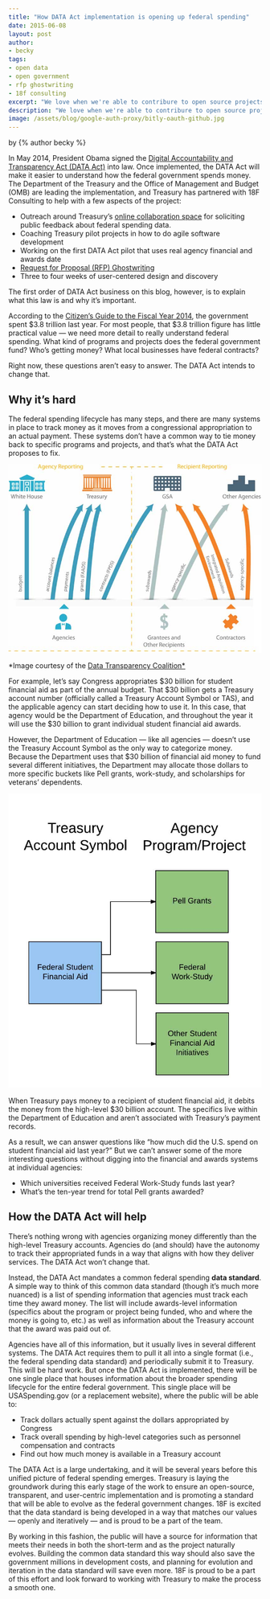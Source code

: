 ```yaml
---
title: "How DATA Act implementation is opening up federal spending"
date: 2015-06-08
layout: post
author:
- becky
tags:
- open data
- open government
- rfp ghostwriting
- 18f consulting
excerpt: "We love when we're able to contribure to open source projects from other organizations. Recently, we contributed to Bitly's open source google_auth_proxy to support our Hub and MyUSA applications, and our contribution has  already helped other OAuth2 providers."
description: "We love when we're able to contribure to open source projects from other organizations. Recently, we contributed to Bitly's open source google_auth_proxy to support our Hub and MyUSA applications, and our contribution has  already helped other OAuth2 providers."
image: /assets/blog/google-auth-proxy/bitly-oauth-github.jpg
---
```


<p class="authors">
  by {% author becky %}
</p>

In May 2014, President Obama signed the [Digital Accountability and Transparency Act (DATA Act)](http://www.gpo.gov/fdsys/pkg/PLAW-113publ101/pdf/PLAW-113publ101.pdf)
into law. Once implemented, the DATA Act will make it easier to
understand how the federal government spends money. The Department of
the Treasury and the Office of Management and Budget (OMB) are leading
the implementation, and Treasury has partnered with 18F Consulting to
help with a few aspects of the project:

-   Outreach around Treasury’s [online collaboration space](http://fedspendingtransparency.github.io/) for soliciting public feedback about federal spending data.
-   Coaching Treasury pilot projects in how to do agile software development
-   Working on the first DATA Act pilot that uses real agency financial and awards date
-   [Request for Proposal (RFP) Ghostwriting](https://18f.gsa.gov/2015/03/30/new-rfp-ghostwriting-service-to-improve-contract-success/)
-   Three to four weeks of user-centered design and discovery

The first order of DATA Act business on this blog, however, is to
explain what this law is and why it’s important.

According to the [Citizen’s Guide to the Fiscal Year 2014](http://www.fiscal.treasury.gov/fsreports/rpt/finrep/fr/14frusg/CitizenGuide_2014.pdf),
the government spent $3.8 trillion last year. For most people, that
$3.8 trillion figure has little practical value — we need more detail
to really understand federal spending. What kind of programs and
projects does the federal government fund? Who’s getting money? What
local businesses have federal contracts?

Right now, these questions aren’t easy to answer. The DATA Act intends
to change that.

## Why it’s hard

The federal spending lifecycle has many steps, and there are many
systems in place to track money as it moves from a congressional
appropriation to an actual payment. These systems don’t have a common
way to tie money back to specific programs and projects, and that’s what
the DATA Act proposes to fix.

[![Diagram of government appropriation reporting](/assets/blog/data-act-implementation/data-act-reporting.jpg)](http://www.datacoalition.org/what-is-data-transparency/data-act/)

*Image courtesy of the [Data Transparency
Coalition*](http://www.datacoalition.org/what-is-data-transparency/data-act/)

For example, let’s say Congress appropriates $30 billion for student
financial aid as part of the annual budget. That $30 billion gets a
Treasury account number (officially called a Treasury Account Symbol
or TAS), and the applicable agency can start deciding how to use it. In
this case, that agency would be the Department of Education, and
throughout the year it will use the $30 billion to grant individual
student financial aid awards.

However, the Department of Education — like all agencies — doesn’t use
the Treasury Account Symbol as the only way to categorize money. Because
the Department uses that $30 billion of financial aid money to fund
several different initiatives, the Department may allocate those dollars
to more specific buckets like Pell grants, work-study, and scholarships
for veterans’ dependents.

![Diagram of account labeling](/assets/blog/data-act-implementation/data-act-labels.jpg)

When Treasury pays money to a recipient of student financial aid, it
debits the money from the high-level $30 billion account. The specifics
live within the Department of Education and aren’t associated with
Treasury’s payment records.

As a result, we can answer questions like “how much did the U.S. spend
on student financial aid last year?” But we can’t answer some of the
more interesting questions without digging into the financial and awards
systems at individual agencies:

-   Which universities received Federal Work-Study funds last year?
-   What’s the ten-year trend for total Pell grants awarded?

## How the DATA Act will help

There’s nothing wrong with agencies organizing money differently than
the high-level Treasury accounts. Agencies do (and should) have the
autonomy to track their appropriated funds in a way that aligns with how
they deliver services. The DATA Act won’t change that.

Instead, the DATA Act mandates a common federal spending **data
standard**. A simple way to think of this common data standard (though
it’s much more nuanced) is a list of spending information that agencies
must track each time they award money. The list will include
awards-level information (specifics about the program or project being
funded, who and where the money is going to, etc.) as well as
information about the Treasury account that the award was paid out of.

Agencies have all of this information, but it usually lives in several
different systems. The DATA Act requires them to pull it all into a
single format (i.e., the federal spending data standard) and
periodically submit it to Treasury. This will be hard work. But once the
DATA Act is implemented, there will be one single place that houses
information about the broader spending lifecycle for the entire federal
government. This single place will be USASpending.gov (or a replacement
website), where the public will be able to:

-   Track dollars actually spent against the dollars appropriated by Congress
-   Track overall spending by high-level categories such as personnel compensation and contracts
-   Find out how much money is available in a Treasury account

The DATA Act is a large undertaking, and it will be several years before
this unified picture of federal spending emerges. Treasury is laying the
groundwork during this early stage of the work to ensure an open-source,
transparent, and user-centric implementation and is promoting a standard
that will be able to evolve as the federal government changes. 18F is
excited that the data standard is being developed in a way that matches
our values — openly and iteratively — and is proud to be a part of the
team.

By working in this fashion, the public will have a source for
information that meets their needs in both the short-term and as the
project naturally evolves. Building the common data standard this way
should also save the government millions in development costs, and
planning for evolution and iteration in the data standard will save even
more. 18F is proud to be a part of this effort and look forward to
working with Treasury to make the process a smooth one.
